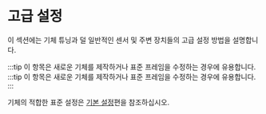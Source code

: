 # 고급 설정

이 섹션에는 기체 튜닝과 덜 일반적인 센서 및 주변 장치들의 고급 설정 방법을 설명합니다.

:::tip
이 항목은 새로운 기체를 제작하거나 표준 프레임을 수정하는 경우에 유용합니다.
:::tip
이 항목은 새로운 기체를 제작하거나 표준 프레임을 수정하는 경우에 유용합니다. 
:::

기체의 적합한 표준 설정은 [기본 설정](../config/README.md)편을 참조하십시오.
